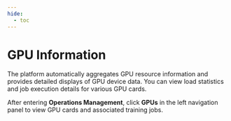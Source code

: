 ```yaml
---
hide:
  - toc
---
```


# GPU Information

The platform automatically aggregates GPU resource information and provides detailed displays of GPU device data. You can view load statistics and job execution details for various GPU cards.

After entering **Operations Management**, click **GPUs** in the left navigation panel to view GPU cards and associated training jobs.

<!-- ![GPU Information](../images/resource.png) -->
